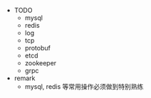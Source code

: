 - TODO
    - mysql
    - redis
    - log
    - tcp
    - protobuf
    - etcd
    - zookeeper
    - grpc
- remark
    - mysql, redis 等常用操作必须做到特别熟练
